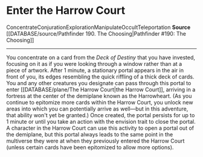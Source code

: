 ﻿---
id: '2041'
name: Enter the Harrow Court
rarity: Common
school: Conjuration
source: '[[DATABASE/source/Pathfinder 190. The Choosing|Pathfinder #190: The Choosing]]'
trait:
- '[[DATABASE/trait/Concentrate|Concentrate]]'
- '[[DATABASE/trait/Conjuration|Conjuration]]'
- '[[DATABASE/trait/Exploration|Exploration]]'
- '[[DATABASE/trait/Manipulate|Manipulate]]'
- '[[DATABASE/trait/Occult|Occult]]'
- '[[DATABASE/trait/Teleportation|Teleportation]]'
type: Action

---
# Enter the Harrow Court

<span class="item-trait">Concentrate</span><span class="item-trait">Conjuration</span><span class="item-trait">Exploration</span><span class="item-trait">Manipulate</span><span class="item-trait">Occult</span><span class="item-trait">Teleportation</span>
**Source** [[DATABASE/source/Pathfinder 190. The Choosing|Pathfinder #190: The Choosing]]

---
You concentrate on a card from the _Deck of Destiny_ that you have invested, focusing on it as if you were looking through a window rather than at a piece of artwork. After 1 minute, a stationary portal appears in the air in front of you, its edges resembling the quick riffling of a thick deck of cards. You and any other creatures you designate can pass through this portal to enter [[DATABASE/plane/The Harrow Court|the Harrow Court]], arriving in a fortress at the center of the demiplane known as the Harrowheart. (As you continue to epitomize more cards within the Harrow Court, you unlock new areas into which you can potentially arrive as well—but in this adventure, that ability won't yet be granted.) Once created, the portal persists for up to 1 minute or until you take an action with the envision trait to close the portal.
 A character in the Harrow Court can use this activity to open a portal out of the demiplane, but this portal always leads to the same point in the multiverse they were at when they previously entered the Harrow Court (unless certain cards have been epitomized to allow more options).